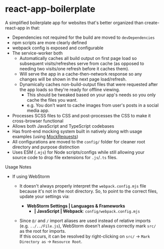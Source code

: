 # react-app-boilerplate

A simplified boilerplate app for websites that's better organized
than create-react-app in that:

* Dependencies not required for the build are moved to `devDependencies`
* npm scripts are more clearly defined
* webpack config is exposed and configurable
* The service-worker both
    - Automatically caches all build output on first page load so subsequent visits/refreshes serve from cache (as opposed to needing two visits/one refresh before it caches them).
    - Will serve the app in a cache-then-network response so any changes will be shown in the next page load/refresh.
    - Dynamically caches non-build-output files that were requested after the app loads so they're ready for offline viewing.
        + This should be tweaked based on your app's needs so you only cache the files you want.
        + e.g. You don't want to cache images from user's posts in a social media app.
* Processes SCSS files to CSS and post-processes the CSS to make it cross-browser functional
* Allows both JavaScript and TypeScript codebases
* Has front-end mocking system built in natively along with usage examples (using [MockRequests](https://github.com/D-Pow/MockRequests))
* All configurations are moved to the `config/` folder for cleaner root directory and purpose distinction
* Uses ESM (`.mjs`) for Node scripts/configs while still allowing your source code to drop file extensions for `.js`/`.ts` files.

Usage Notes

* If using WebStorm
    - It doesn't always properly interpret the `webpack.config.mjs` file because it's not in the root directory. So, to point to the correct files, update your settings via:
        + **WebStorm Settings | Languages & Frameworks**
            * **| JavaScript | Webpack**:
              `config/webpack.config.mjs`

    - Since `@/` and `/` import aliases are used instead of relative imports (e.g. `../../File.js`), WebStorm doesn't always correctly mark `src/` as the root for imports. <br/>
    If this occurs, it can be resolved by right-clicking on `src/` -> `Mark Directory as` -> `Resource Root`.
